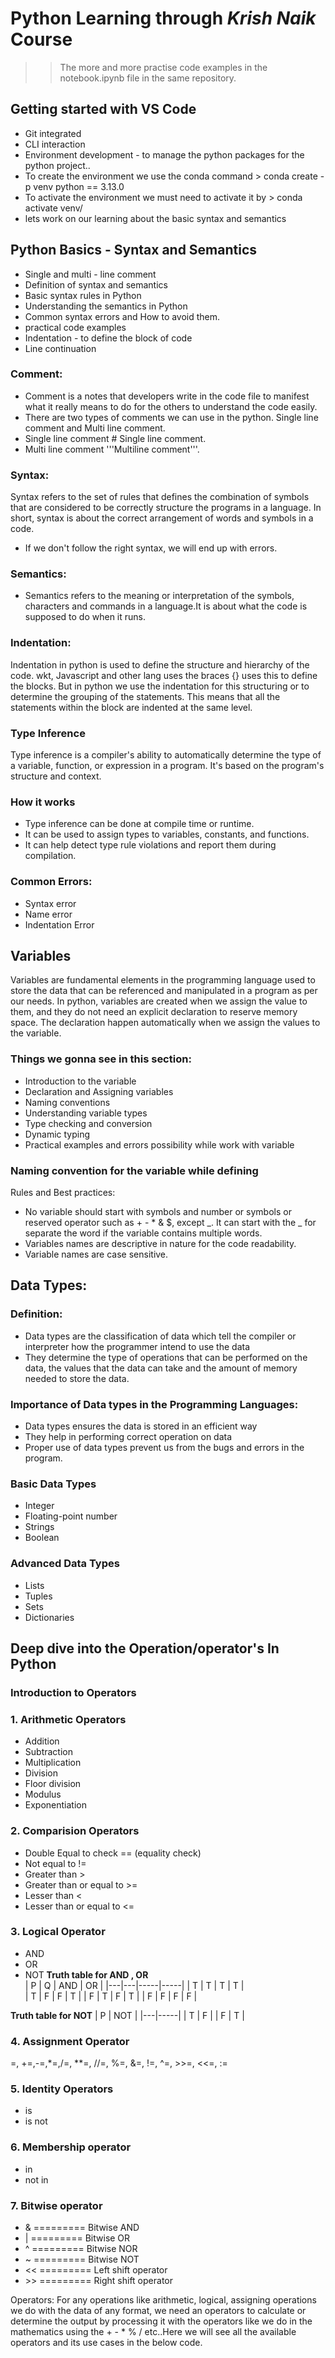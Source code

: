 # Python Learning through *Krish Naik* Course

>>The more and more practise code examples in the notebook.ipynb file in the same repository.
## Getting started with VS Code
  - Git integrated 
  - CLI interaction
  - Environment development - to manage the python packages for the python project..
  - To create the environment we use the conda command > conda create -p venv python == 3.13.0 
  - To activate the environment we must need to activate it by > conda activate venv/ 
  - lets work on our learning about the basic syntax and semantics
## Python Basics - Syntax and Semantics 
  - Single and multi - line comment
  - Definition of syntax and semantics
  - Basic syntax rules in Python
  - Understanding the semantics in Python
  - Common syntax errors and How to avoid them.
  - practical code examples 
  - Indentation - to define the block of code 
  - Line continuation
### Comment: 
  - Comment is a notes that developers write in the code file to manifest what it really means to do for the others to understand the code easily. 
  - There are two types of comments we can use in the python. Single line comment and Multi line comment. 
  - Single line comment # Single line comment.
  - Multi line comment '''Multiline comment'''.
### Syntax:
  Syntax refers to the set of rules that defines the combination of symbols that are considered to be correctly structure the programs in a language. 
  In short, syntax is about the correct arrangement of words and symbols in a code. 
  - If we don't follow the right syntax, we will end up with errors. 
### Semantics:
  - Semantics refers to the meaning or interpretation of the symbols, characters and commands in a language.It is about what the code is supposed to do when it runs.
### Indentation:
Indentation in python is used to define the structure and hierarchy of the code. wkt, Javascript and other lang uses the braces {} uses this to define the blocks. 
But in python we use the indentation for this structuring or to determine the grouping of the statements. This means that all the statements within the block are indented at the same level. 
### Type Inference
Type inference is a compiler's ability to automatically determine the type of a variable, function, or expression in a program. It's based on the program's structure and context. 
### How it works 
- Type inference can be done at compile time or runtime.
- It can be used to assign types to variables, constants, and functions.
- It can help detect type rule violations and report them during compilation.
### Common Errors: 
 - Syntax error 
 - Name error
 - Indentation Error

## Variables 

Variables are fundamental elements in the programming language used to store the data that can be referenced and manipulated in a program as per our needs. 
In python, variables are created when we assign the value to them, and they do not need an explicit declaration to reserve memory space. The declaration happen automatically when we assign the values to the variable. 

### Things we gonna see in this section: 
- Introduction to the variable
- Declaration and Assigning variables
- Naming conventions
- Understanding variable types
- Type checking and conversion 
- Dynamic typing 
- Practical examples and errors possibility while work with variable

### Naming convention for the variable while defining 
Rules and Best practices: 
  - No variable should start with symbols and number or symbols or reserved operator such as + - * & $, except _. It can start with the _ for separate the word if the variable contains multiple words. 
  - Variables names are descriptive in nature for the code readability.
  - Variable names are case sensitive.

## Data Types:
### Definition: 
- Data types are the classification of data which tell the compiler or interpreter how the programmer intend to use the data 
- They determine the type of operations that can be performed on the data, the values that the data can take and the amount of memory needed to store the data. 
### Importance of Data types in the Programming Languages:
- Data types ensures the data is stored in an efficient way
- They help in performing correct operation on data
- Proper use of data types prevent us from the bugs and errors in the program.
### Basic Data Types 
- Integer
- Floating-point number
- Strings
- Boolean
### Advanced Data Types
- Lists
- Tuples
- Sets
- Dictionaries

## Deep dive into the Operation/operator's In Python 
### Introduction to Operators
### 1. Arithmetic Operators
- Addition
- Subtraction
- Multiplication
- Division
- Floor division
- Modulus
- Exponentiation 

### 2. Comparision Operators
- Double Equal to check == (equality check) 
- Not equal to != 
- Greater than > 
- Greater than or equal to >=
- Lesser than < 
- Lesser than or equal to <= 

### 3. Logical Operator
- AND
- OR
- NOT
**Truth table for AND , OR**  
| P	| Q	| AND | OR  | 
|---|---|-----|-----|
| T	| T |	T   |	 T  |	
| T	| F	| F	  |  T	|
| F	| T |	F  	|  T	|
| F	| F |	F   |	 F  |

**Truth table for NOT**
| P | NOT |
|---|-----|
| T | F   |
| F | T   |


### 4. Assignment Operator
 =, +=,-=,*=,/=, **=, //=, %=, &=, !=, ^=, >>=, <<=, := 

### 5. Identity Operators
- is 
- is not 

### 6. Membership operator 
- in 
- not in 

### 7. Bitwise operator
- &     ========= Bitwise AND
- |     ========= Bitwise OR
- ^     ========= Bitwise NOR
- ~     ========= Bitwise NOT
- <<    ========= Left shift operator
- \>\>  ========= Right shift operator

Operators: 
  For any operations like arithmetic, logical, assigning operations we do with the data of any format, we need an operators to calculate or determine the output by processing it with the operators 
  like we do in the mathematics using the + - * % / etc..Here we will see all the available operators and its use cases in the below code. 
